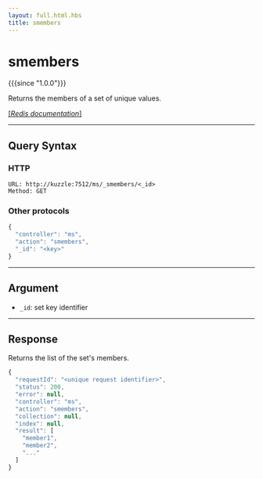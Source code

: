 ```yaml
---
layout: full.html.hbs
title: smembers
---
```


# smembers

{{{since "1.0.0"}}}

Returns the members of a set of unique values.

[[_Redis documentation_]](https://redis.io/commands/smembers)


---

## Query Syntax

### HTTP

```http
URL: http://kuzzle:7512/ms/_smembers/<_id>
Method: GET
```

### Other protocols

```js
{
  "controller": "ms",
  "action": "smembers",
  "_id": "<key>"
}
```

---

## Argument

* `_id`: set key identifier

---

## Response

Returns the list of the set's members.

```javascript
{
  "requestId": "<unique request identifier>",
  "status": 200,
  "error": null,
  "controller": "ms",
  "action": "smembers",
  "collection": null,
  "index": null,
  "result": [
    "member1",
    "member2",
    "..."
  ]
}
```
